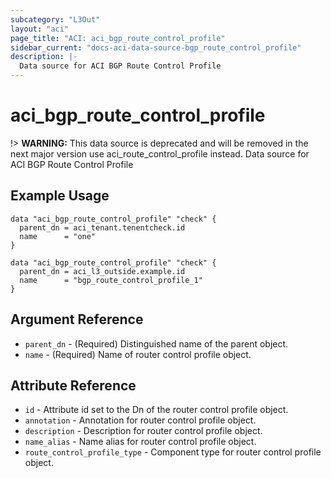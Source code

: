 ```yaml
---
subcategory: "L3Out"
layout: "aci"
page_title: "ACI: aci_bgp_route_control_profile"
sidebar_current: "docs-aci-data-source-bgp_route_control_profile"
description: |-
  Data source for ACI BGP Route Control Profile
---
```


# aci_bgp_route_control_profile
!> **WARNING:** This data source is deprecated and will be removed in the next major version use aci_route_control_profile instead.
Data source for ACI BGP Route Control Profile

## Example Usage

```hcl
data "aci_bgp_route_control_profile" "check" {
  parent_dn = aci_tenant.tenentcheck.id
  name      = "one"
}

data "aci_bgp_route_control_profile" "check" {
  parent_dn = aci_l3_outside.example.id
  name      = "bgp_route_control_profile_1"
}
```

## Argument Reference

- `parent_dn` - (Required) Distinguished name of the parent object.
- `name` - (Required) Name of router control profile object.

## Attribute Reference

- `id` - Attribute id set to the Dn of the router control profile object.
- `annotation` - Annotation for router control profile object.
- `description` - Description for router control profile object.
- `name_alias` - Name alias for router control profile object.
- `route_control_profile_type` - Component type for router control profile object.
